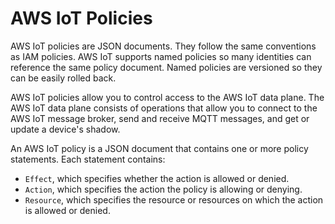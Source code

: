 # AWS IoT Policies<a name="iot-policies"></a>

AWS IoT policies are JSON documents\. They follow the same conventions as IAM policies\. AWS IoT supports named policies so many identities can reference the same policy document\. Named policies are versioned so they can be easily rolled back\.

AWS IoT policies allow you to control access to the AWS IoT data plane\. The AWS IoT data plane consists of operations that allow you to connect to the AWS IoT message broker, send and receive MQTT messages, and get or update a device's shadow\.

An AWS IoT policy is a JSON document that contains one or more policy statements\. Each statement contains:
+ `Effect`, which specifies whether the action is allowed or denied\.
+ `Action`, which specifies the action the policy is allowing or denying\.
+ `Resource`, which specifies the resource or resources on which the action is allowed or denied\.